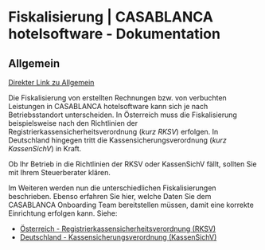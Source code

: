 # Fiskalisierung | CASABLANCA hotelsoftware - Dokumentation

## Allgemein

[Direkter Link zu Allgemein](https://docs.casablanca.at/onboarding/fiscalization/#allgemein)

Die Fiskalisierung von erstellten Rechnungen bzw. von verbuchten Leistungen in CASABLANCA hotelsoftware kann sich je nach Betriebsstandort unterscheiden. In Österreich muss die Fiskalisierung beispielsweise nach den Richtlinien der Registrierkassensicherheitsverordnung (*kurz RKSV*) erfolgen. In Deutschland hingegen tritt die Kassensicherungsverordnung (*kurz KassenSichV*) in Kraft.

Ob Ihr Betrieb in die Richtlinien der RKSV oder KassenSichV fällt, sollten Sie mit Ihrem Steuerberater klären.

Im Weiteren werden nun die unterschiedlichen Fiskalisierungen beschrieben. Ebenso erfahren Sie hier, welche Daten Sie dem CASABLANCA Onboarding Team bereitstellen müssen, damit eine korrekte Einrichtung erfolgen kann. Siehe:

* [Österreich - Registrierkassensicherheitsverordnung (RKSV)](https://docs.casablanca.at/onboarding/fiscalization/rksv)
* [Deutschland - Kassensicherungsverordnung (KassenSichV)](https://docs.casablanca.at/onboarding/fiscalization/kassensichv)